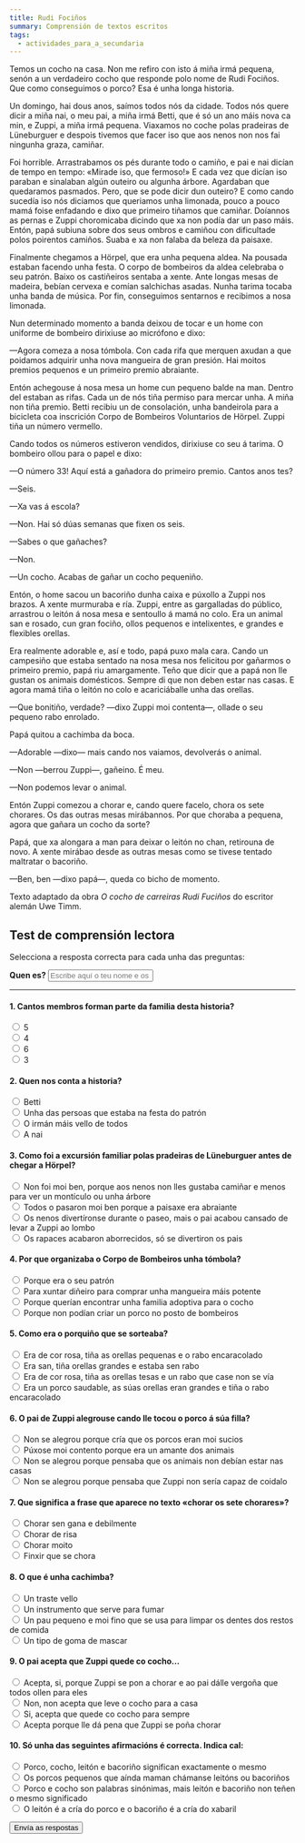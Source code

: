 ```yaml
---
title: Rudi Fociños
summary: Comprensión de textos escritos
tags:
  - actividades_para_a_secundaria
---
```


<article>

Temos un cocho na casa. Non me refiro con isto á miña irmá pequena, senón a un
verdadeiro cocho que responde polo nome de Rudi Fociños. Que como conseguimos o
porco? Esa é unha longa historia.

Un domingo, hai dous anos, saímos todos nós da cidade. Todos nós quere dicir a
miña nai, o meu pai, a miña irmá Betti, que é só un ano máis nova ca min, e
Zuppi, a miña irmá pequena. Viaxamos no coche polas pradeiras de Lüneburguer e
despois tivemos que facer iso que aos nenos non nos fai ningunha graza, camiñar.

Foi horrible. Arrastrabamos os pés durante todo o camiño, e pai e nai dicían de
tempo en tempo: «Mirade iso, que fermoso!» E cada vez que dicían iso paraban e
sinalaban algún outeiro ou algunha árbore. Agardaban que quedaramos pasmados.
Pero, que se pode dicir dun outeiro? E como cando sucedía iso nós diciamos que
queriamos unha limonada, pouco a pouco mamá foise enfadando e dixo que primeiro
tiñamos que camiñar. Doíannos as pernas e Zuppi choromicaba dicindo que xa non
podía dar un paso máis. Entón, papá subiuna sobre dos seus ombros e camiñou con
dificultade polos poirentos camiños. Suaba e xa non falaba da beleza da paisaxe.

Finalmente chegamos a Hörpel, que era unha pequena aldea. Na pousada estaban
facendo unha festa. O corpo de bombeiros da aldea celebraba o seu patrón. Baixo
os castiñeiros sentaba a xente. Ante longas mesas de madeira, bebían cervexa e
comían salchichas asadas. Nunha tarima tocaba unha banda de música. Por fin,
conseguimos sentarnos e recibimos a nosa limonada.

Nun determinado momento a banda deixou de tocar e un home con uniforme de
bombeiro dirixiuse ao micrófono e dixo:

—Agora comeza a nosa tómbola. Con cada rifa que merquen axudan a que poidamos
adquirir unha nova mangueira de gran presión. Hai moitos premios pequenos e un
primeiro premio abraiante.

Entón achegouse á nosa mesa un home cun pequeno balde na man. Dentro del estaban
as rifas. Cada un de nós tiña permiso para mercar unha. A miña non tiña premio.
Betti recibiu un de consolación, unha bandeirola para a bicicleta coa inscrición
Corpo de Bombeiros Voluntarios de Hörpel. Zuppi tiña un número vermello.

Cando todos os números estiveron vendidos, dirixiuse co seu á tarima. O bombeiro
ollou para o papel e dixo:

—O número 33! Aquí está a gañadora do primeiro premio. Cantos anos tes?

—Seis.

—Xa vas á escola?

—Non. Hai só dúas semanas que fixen os seis.

—Sabes o que gañaches?

—Non.

—Un cocho. Acabas de gañar un cocho pequeniño.

Entón, o home sacou un bacoriño dunha caixa e púxollo a Zuppi nos brazos. A
xente murmuraba e ría. Zuppi, entre as gargalladas do público, arrastrou o
leitón á nosa mesa e sentoullo á mamá no colo. Era un animal san e rosado, cun
gran fociño, ollos pequenos e intelixentes, e grandes e flexibles orellas.

Era realmente adorable e, así e todo, papá puxo mala cara. Cando un campesiño
que estaba sentado na nosa mesa nos felicitou por gañarmos o primeiro premio,
papá riu amargamente. Teño que dicir que a papá non lle gustan os animais
domésticos. Sempre di que non deben estar nas casas. E agora mamá tiña o leitón
no colo e acariciáballe unha das orellas.

—Que bonitiño, verdade? —dixo Zuppi moi contenta—, ollade o seu pequeno rabo
enrolado.

Papá quitou a cachimba da boca.

—Adorable —dixo— mais cando nos vaiamos, devolverás o animal.

—Non —berrou Zuppi—, gañeino. É meu.

—Non podemos levar o animal.

Entón Zuppi comezou a chorar e, cando quere facelo, chora os sete chorares. Os
das outras mesas mirábannos. Por que choraba a pequena, agora que gañara un
cocho da sorte?

Papá, que xa alongara a man para deixar o leitón no chan, retirouna de novo. A
xente mirábao desde as outras mesas como se tivese tentado maltratar o bacoriño.

—Ben, ben —dixo papá—, queda co bicho de momento.

<footer>

Texto adaptado da obra _O cocho de carreiras Rudi Fuciños_ do escritor alemán
Uwe Timm.

</footer>

</article>

## Test de comprensión lectora

Selecciona a resposta correcta para cada unha das preguntas:

<form name="rudi-focinhos" method="POST" netlify>
  <label for="name"><strong>Quen es?</strong></label>
  <input type="text" name="nome" placeholder="Escribe aquí o teu nome e os teus apelidos" required>

---

#### 1. Cantos membros forman parte da familia desta historia?

<label><input type="radio" name="1" value="a"> 5 </label>\
<label><input type="radio" name="1" value="b"> 4 </label>\
<label><input type="radio" name="1" value="c"> 6 </label>\
<label><input type="radio" name="1" value="d"> 3 </label>

#### 2. Quen nos conta a historia?

<label><input type="radio" name="2" value="a"> Betti </label>\
<label><input type="radio" name="2" value="b"> Unha das persoas que estaba na
festa do patrón </label>\
<label><input type="radio" name="2" value="c"> O irmán máis vello de todos
</label>\
<label><input type="radio" name="2" value="d"> A nai </label>

#### 3. Como foi a excursión familiar polas pradeiras de Lüneburguer antes de chegar a Hörpel?

<label><input type="radio" name="3" value="a"> Non foi moi ben, porque aos nenos
non lles gustaba camiñar e menos para ver un montículo ou unha árbore </label>\
<label><input type="radio" name="3" value="b"> Todos o pasaron moi ben porque a
paisaxe era abraiante </label>\
<label><input type="radio" name="3" value="c"> Os nenos divertíronse durante o
paseo, mais o pai acabou cansado de levar a Zuppi ao lombo </label>\
<label><input type="radio" name="3" value="d"> Os rapaces acabaron aborrecidos,
só se divertiron os pais </label>

#### 4. Por que organizaba o Corpo de Bombeiros unha tómbola?

<label><input type="radio" name="4" value="a"> Porque era o seu patrón </label>\
<label><input type="radio" name="4" value="b"> Para xuntar diñeiro para comprar
unha mangueira máis potente </label>\
<label><input type="radio" name="4" value="c"> Porque querían encontrar unha
familia adoptiva para o cocho </label>\
<label><input type="radio" name="4" value="d"> Porque non podían criar un porco
no posto de bombeiros </label>

#### 5. Como era o porquiño que se sorteaba?

<label><input type="radio" name="5" value="a"> Era de cor rosa, tiña as orellas
pequenas e o rabo encaracolado </label>\
<label><input type="radio" name="5" value="b"> Era san, tiña orellas grandes e
estaba sen rabo </label>\
<label><input type="radio" name="5" value="c"> Era de cor rosa, tiña as orellas
tesas e un rabo que case non se vía </label>\
<label><input type="radio" name="5" value="d"> Era un porco saudable, as súas
orellas eran grandes e tiña o rabo encaracolado </label>

#### 6. O pai de Zuppi alegrouse cando lle tocou o porco á súa filla?

<label><input type="radio" name="6" value="a"> Non se alegrou porque cría que os
porcos eran moi sucios </label>\
<label><input type="radio" name="6" value="b"> Púxose moi contento porque era un
amante dos animais </label>\
<label><input type="radio" name="6" value="c"> Non se alegrou porque pensaba que
os animais non debían estar nas casas </label>\
<label><input type="radio" name="6" value="d"> Non se alegrou porque pensaba que
Zuppi non sería capaz de coidalo </label>

#### 7. Que significa a frase que aparece no texto «chorar os sete chorares»?

<label><input type="radio" name="7" value="a"> Chorar sen gana e debilmente
</label>\
<label><input type="radio" name="7" value="b"> Chorar de risa </label>\
<label><input type="radio" name="7" value="c"> Chorar moito </label>\
<label><input type="radio" name="7" value="d"> Finxir que se chora </label>

#### 8. O que é unha cachimba?

<label><input type="radio" name="8" value="a"> Un traste vello </label>\
<label><input type="radio" name="8" value="b"> Un instrumento que serve para
fumar </label>\
<label><input type="radio" name="8" value="c"> Un pau pequeno e moi fino que se
usa para limpar os dentes dos restos de comida </label>\
<label><input type="radio" name="8" value="d"> Un tipo de goma de mascar
</label>

#### 9. O pai acepta que Zuppi quede co cocho...

<label><input type="radio" name="9" value="a"> Acepta, si, porque Zuppi se pon a
chorar e ao pai dálle vergoña que todos ollen para eles </label>\
<label><input type="radio" name="9" value="b"> Non, non acepta que leve o cocho
para a casa </label>\
<label><input type="radio" name="9" value="c"> Si, acepta que quede co cocho
para sempre </label>\
<label><input type="radio" name="9" value="d"> Acepta porque lle dá pena que
Zuppi se poña chorar </label>

#### 10. Só unha das seguintes afirmacións é correcta. Indica cal:

<label><input type="radio" name="10" value="a"> Porco, cocho, leitón e bacoriño
significan exactamente o mesmo </label>\
<label><input type="radio" name="10" value="b"> Os porcos pequenos que aínda
maman chámanse leitóns ou bacoriños </label>\
<label><input type="radio" name="10" value="c"> Porco e cocho son palabras
sinónimas, mais leitón e bacoriño non teñen o mesmo significado </label>\
<label><input type="radio" name="10" value="d"> O leitón é a cría do porco e o
bacoriño é a cría do xabaril </label>

<button type="submit" name="submit">Envía as respostas</button>

</form>
